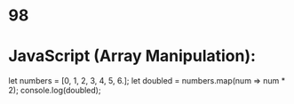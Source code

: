 # 98
# JavaScript (Array Manipulation):
let numbers = [0, 1, 2, 3, 4, 5, 6.];
let doubled = numbers.map(num => num * 2);
console.log(doubled);
